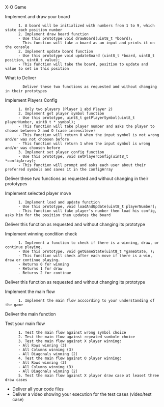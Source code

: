 X-O Game

Implement and draw your board

          1. A board will be initialized with numbers from 1 to 9, which state each position number
          2. Implement draw board function
          - Use this prototype void drawBoard(uint8_t *board);
          - This function will take a board as an input and prints it on the console
          2. Implement update board function
          - Use this prototype void updateBoard (uint8_t *board, uint8_t position, uint8_t value);
          - This function will take the board, position to update and value to set in this position
What to Deliver

            Deliver these two functions as requested and without changing in their prototypes
            
Implement Players Config

          1. Only two players (Player 1 abd Player 2)
          2. Implement get player symbol function
          - Use this prototype, uint8_t getPlayerSymbol(uint8_t playerNumber, uint8_t * symbol);
          - This function will take player number and asks the player to choose between X and O (case insensiteve)
          - This function will return 0 when the input symbol is not wrong and/or was not choosen before
          - This function will return 1 when the input symbol is wrong and/or was choosen before
          3. Implement set player config function
          - Use this prototype, void setPlayerConfig(uint8_t *configArray);
          - This function will prompt and asks each user about their preferred symbols and saves it in the configArray

Deliver these two functions as requested and without changing in their prototypes

Implement selected player move

          1. Implement load and update function
          - Use this prototype, void loadAndUpdate(uint8_t playerNumber);
          - This function will take player's number then load his config, asks him for the position then updates the board

Deliver this function as requested and without changing its prototype

Implement winning condition check

          1. Implement a function to check if there is a winning, draw, or continue playing.
          - Use this prototype, void getGameState(uint8_t *gameState, );
          - This function will check after each move if there is a win, draw or continue playing.
          - Returns 0 for winning
          - Returns 1 for draw
          - Returns 2 for continue

Deliver this function as requested and without changing its prototype

Implement the main flow

          1. Implement the main flow acccording to your understanding of the game

Deliver the main function

Test your main flow

          1. Test the main flow against wrong symbol choice
          2. Test the main flow against repeated sumbole choice
          3. Test the main flow against X player winning:
          - All Rows winning (3)
          - All Columns winning (3)
          - All Diagonals winning (2)
          4. Test the main flow against O player winning: 
          - All Rows winning (3) 
          - All Columns winning (3) 
          - All Diagonals winning (2)
          5. Test the main flow against X player draw case at leaset three draw cases

- Deliver all your code files
- Deliver a video showing your execution for the test cases (video/test case)

            
